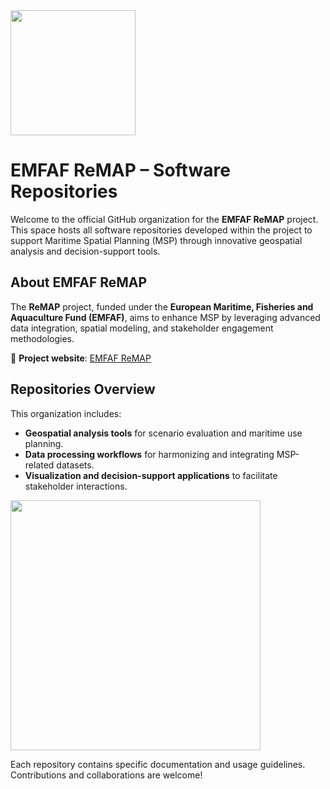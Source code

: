 
<img src="https://github.com/user-attachments/assets/b42439f6-b9bf-4b55-b960-46099a2ed2c7" width="200" />

# EMFAF ReMAP – Software Repositories  

Welcome to the official GitHub organization for the **EMFAF ReMAP** project. This space hosts all software repositories developed within the project to support Maritime Spatial Planning (MSP) through innovative geospatial analysis and decision-support tools.  

## About EMFAF ReMAP  

The **ReMAP** project, funded under the **European Maritime, Fisheries and Aquaculture Fund (EMFAF)**, aims to enhance MSP by leveraging advanced data integration, spatial modeling, and stakeholder engagement methodologies.  

🔗 **Project website**: [EMFAF ReMAP](https://www.geoportal.ulpgc.es/remap/)  

## Repositories Overview  

This organization includes:  
- **Geospatial analysis tools** for scenario evaluation and maritime use planning.  
- **Data processing workflows** for harmonizing and integrating MSP-related datasets.  
- **Visualization and decision-support applications** to facilitate stakeholder interactions.

<img src="https://github.com/user-attachments/assets/132793b4-c5a9-4228-85cc-269d6382a17f" width="400" />

Each repository contains specific documentation and usage guidelines. Contributions and collaborations are welcome!  
